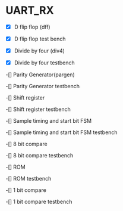 # UART_RX

-[x] D flip flop (dff)

-[x] D flip flop test bench

-[x] Divide by four (div4)

-[x] Divide by four testbench

-[] Parity Generator(pargen)

-[] Parity Generator testbench

-[] Shift register

-[] Shift register testbench

-[] Sample timing and start bit FSM

-[] Sample timing and start bit FSM testbench

-[] 8 bit compare

-[] 8 bit compare testbench

-[] ROM

-[] ROM testbench

-[] 1 bit compare

-[] 1 bit compare testbench

